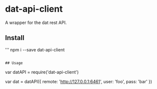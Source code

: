 # dat-api-client

A wrapper for the dat rest API.

## Install

'''
npm i --save dat-api-client
```

## Usage

```
var datAPI = require('dat-api-client')

var dat = datAPI({ 
  remote: 'http://127.0.0.1:6461',
  user: 'foo',
  pass: 'bar'
})
```